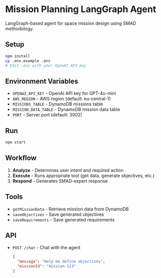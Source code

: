 # Mission Planning LangGraph Agent

LangGraph-based agent for space mission design using SMAD methodology.

## Setup

```bash
npm install
cp .env.example .env
# Edit .env with your OpenAI API key
```

## Environment Variables

- `OPENAI_API_KEY` - OpenAI API key for GPT-4o-mini
- `AWS_REGION` - AWS region (default: eu-central-1)
- `MISSIONS_TABLE` - DynamoDB missions table
- `MISSION_DATA_TABLE` - DynamoDB mission data table
- `PORT` - Server port (default: 3002)

## Run

```bash
npm start
```

## Workflow

1. **Analyze** - Determines user intent and required action
2. **Execute** - Runs appropriate tool (get data, generate objectives, etc.)
3. **Respond** - Generates SMAD-expert response

## Tools

- `getMissionData` - Retrieve mission data from DynamoDB
- `saveObjectives` - Save generated objectives
- `saveRequirements` - Save generated requirements

## API

- `POST /chat` - Chat with the agent
  ```json
  {
    "message": "Help me define objectives",
    "missionId": "mission-123"
  }
  ```